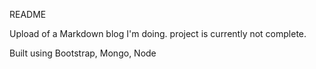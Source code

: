 README

Upload of a Markdown blog I'm doing.  project is currently not complete.

Built using Bootstrap, Mongo, Node

